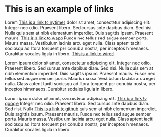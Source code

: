 # This is an example of links 


Lorem [This is a link to nytimes][hyperlink] dolor sit amet, consectetur
adipiscing elit. Integer nec odio. Praesent libero. Sed cursus ante dapibus
diam. Sed nisi. Nulla quis sem at nibh elementum imperdiet. Duis sagittis ipsum.
Praesent mauris. [This is a link to wapo] Fusce nec tellus sed augue semper porta. Mauris massa. Vestibulum lacinia arcu eget nulla. Class aptent taciti sociosqu ad litora torquent per conubia nostra, per inceptos himenaeos. Curabitur sodales ligula in libero. [This is a link to wired](http://www.wired.com)

Lorem ipsum dolor sit amet, consectetur adipiscing elit. Integer nec odio. Praesent libero. Sed cursus ante dapibus diam. Sed nisi. Nulla quis sem at nibh elementum imperdiet. Duis sagittis ipsum. Praesent mauris. Fusce nec tellus sed augue semper porta. Mauris massa. Vestibulum lacinia arcu eget nulla. Class aptent taciti sociosqu ad litora torquent per conubia nostra, per inceptos himenaeos. Curabitur sodales ligula in libero. 

Lorem ipsum dolor sit amet, consectetur adipiscing elit. [This is a link to 
google](http://www.google.com) Integer nec odio. Praesent libero. Sed cursus
ante dapibus diam. Sed nisi. Nulla [This is a link to github][link] quis sem at nibh elementum imperdiet. Duis sagittis ipsum. Praesent mauris. Fusce nec tellus sed augue semper porta. Mauris massa. Vestibulum lacinia arcu eget nulla. Class aptent taciti sociosqu ad litora torquent per conubia nostra, per inceptos himenaeos. Curabitur sodales ligula in libero. 

[link]:http://www.github.com 
[hyperlink]:http://nytimes.com
[This is a link to wapo]:http://washingtonpost.com
